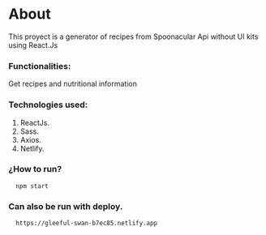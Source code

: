 # About
This proyect is a generator of recipes from Spoonacular Api without UI kits using React.Js

### Functionalities:
Get recipes and nutritional information

### Technologies used:
1. ReactJs.
2. Sass.
3. Axios.
4. Netlify.

### ¿How to run?
      npm start
      
### Can also be run with deploy.
      https://gleeful-swan-b7ec85.netlify.app
